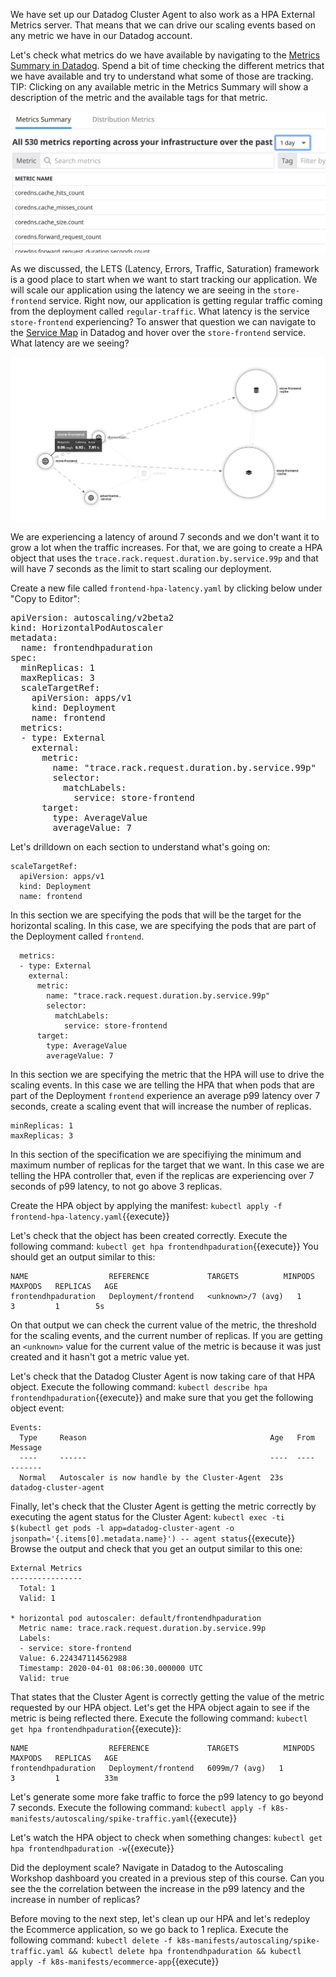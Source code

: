 We have set up our Datadog Cluster Agent to also work as a HPA External Metrics server. That means that we can drive our scaling events based on any metric we have in our Datadog account.

Let's check what metrics do we have available by navigating to the [Metrics Summary in Datadog](https://app.datadoghq.com/metric/summary). Spend a bit of time checking the different metrics that we have available and try to understand what some of those are tracking. TIP: Clicking on any available metric in the Metrics Summary will show a description of the metric and the available tags for that metric.

![Screenshot of Metrics Summary](./assets/metrics_summary.png)

As we discussed, the LETS (Latency, Errors, Traffic, Saturation) framework is a good place to start when we want to start tracking our application. We will scale our application using the latency we are seeing in the `store-frontend` service. Right now, our application is getting regular traffic coming from the deployment called `regular-traffic`. What latency is the service `store-frontend` experiencing? To answer that question we can navigate to the [Service Map](https://app.datadoghq.com/apm/map?env=ruby-shop) in Datadog and hover over the `store-frontend` service. What latency are we seeing?

![Screenshot of Service Map Latency](./assets/service_map_latency.png)

We are experiencing a latency of around 7 seconds and we don't want it to grow a lot when the traffic increases. For that, we are going to create a HPA object that uses the `trace.rack.request.duration.by.service.99p` and that will have 7 seconds as the limit to start scaling our deployment.

Create a new file called `frontend-hpa-latency.yaml` by clicking below under "Copy to Editor":

<pre class="file" data-filename="frontend-hpa-latency.yaml" data-target="replace">
apiVersion: autoscaling/v2beta2
kind: HorizontalPodAutoscaler
metadata:
  name: frontendhpaduration
spec:
  minReplicas: 1
  maxReplicas: 3
  scaleTargetRef:
    apiVersion: apps/v1
    kind: Deployment
    name: frontend
  metrics:
  - type: External
    external:
      metric:
        name: "trace.rack.request.duration.by.service.99p"
        selector:
          matchLabels:
            service: store-frontend
      target:
        type: AverageValue
        averageValue: 7
</pre>

Let's drilldown on each section to understand what's going on:

```
scaleTargetRef:
  apiVersion: apps/v1
  kind: Deployment
  name: frontend
```

In this section we are specifying the pods that will be the target for the horizontal scaling. In this case, we are specifying the pods that are part of the Deployment called `frontend`.

```
  metrics:
  - type: External
    external:
      metric:
        name: "trace.rack.request.duration.by.service.99p"
        selector:
          matchLabels:
            service: store-frontend
      target:
        type: AverageValue
        averageValue: 7

```

In this section we are specifying the metric that the HPA will use to drive the scaling events. In this case we are telling the HPA that when pods that are part of the Deployment `frontend` experience an average p99 latency over 7 seconds, create a scaling event that will increase the number of replicas.


```
minReplicas: 1
maxReplicas: 3
```

In this section of the specification we are specifiying the minimum and maximum number of replicas for the target that we want. In this case we are telling the HPA controller that, even if the replicas are experiencing over 7 seconds of p99 latency, to not go above 3 replicas.

Create the HPA object by applying the manifest: `kubectl apply -f frontend-hpa-latency.yaml`{{execute}}

Let's check that the object has been created correctly. Execute the following command: `kubectl get hpa frontendhpaduration`{{execute}} You should get an output similar to this:

```
NAME                  REFERENCE             TARGETS          MINPODS   MAXPODS   REPLICAS   AGE
frontendhpaduration   Deployment/frontend   <unknown>/7 (avg)   1         3         1        5s
```

On that output we can check the current value of the metric, the threshold for the scaling events, and the current number of replicas. If you are getting an `<unknown>` value for the current value of the metric is because it was just created and it hasn't got a metric value yet.

Let's check that the Datadog Cluster Agent is now taking care of that HPA object. Execute the following command: `kubectl describe hpa frontendhpaduration`{{execute}} and make sure that you get the following object event: 

```
Events:
  Type     Reason                                         Age   From                       Message
  ----     ------                                         ----  ----                       -------
  Normal   Autoscaler is now handle by the Cluster-Agent  23s   datadog-cluster-agent
```

Finally, let's check that the Cluster Agent is getting the metric correctly by executing the agent status for the Cluster Agent: `kubectl exec -ti $(kubectl get pods -l app=datadog-cluster-agent -o jsonpath='{.items[0].metadata.name}') -- agent status`{{execute}} Browse the output and check that you get an output similar to this one:

```
External Metrics
----------------
  Total: 1
  Valid: 1

* horizontal pod autoscaler: default/frontendhpaduration
  Metric name: trace.rack.request.duration.by.service.99p
  Labels:
  - service: store-frontend
  Value: 6.224347114562988
  Timestamp: 2020-04-01 08:06:30.000000 UTC
  Valid: true
```

That states that the Cluster Agent is correctly getting the value of the metric requested by our HPA object. Let's get the HPA object again to see if the metric is being reflected there. Execute the following command: `kubectl get hpa frontendhpaduration`{{execute}}:

```
NAME                  REFERENCE             TARGETS          MINPODS   MAXPODS   REPLICAS   AGE
frontendhpaduration   Deployment/frontend   6099m/7 (avg)   1         3         1          33m
```

Let's generate some more fake traffic to force the p99 latency to go beyond 7 seconds. Execute the following command: `kubectl apply -f k8s-manifests/autoscaling/spike-traffic.yaml`{{execute}}

Let's watch the HPA object to check when something changes: `kubectl get hpa frontendhpaduration -w`{{execute}}

Did the deployment scale? Navigate in Datadog to the Autoscaling Workshop dashboard you created in a previous step of this course. Can you see the the correlation between the increase in the p99 latency and the increase in number of replicas?

Before moving to the next step, let's clean up our HPA and let's redeploy the Ecommerce application, so we go back to 1 replica. Execute the following command: `kubectl delete -f k8s-manifests/autoscaling/spike-traffic.yaml && kubectl delete hpa frontendhpaduration && kubectl apply -f k8s-manifests/ecommerce-app`{{execute}}
